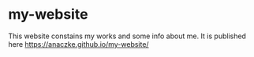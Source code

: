 # my-website
This website constains my works and some info about me.
It is published here https://anaczke.github.io/my-website/
